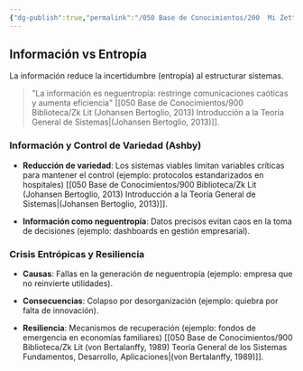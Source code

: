 ```yaml
---
{"dg-publish":true,"permalink":"/050 Base de Conocimientos/200  Mi Zettelkasten/100 Docencia/Org1/2025/Clase 12 Entropía y Neguentropía/Zk Entropía y Neguentropía (Información vs Entropía)/","tags":["digitalGarden"]}
---
```


## Información vs Entropía

La información reduce la incertidumbre (entropía) al estructurar sistemas.

> "La información es neguentropía: restringe comunicaciones caóticas y aumenta eficiencia" [[050 Base de Conocimientos/900 Biblioteca/Zk Lit (Johansen Bertoglio, 2013) Introducción a la Teoría General de Sistemas\|(Johansen Bertoglio, 2013)]].


### Información y Control de Variedad (Ashby)

- **Reducción de variedad**: Los sistemas viables limitan variables críticas para mantener el control (ejemplo: protocolos estandarizados en hospitales) [[050 Base de Conocimientos/900 Biblioteca/Zk Lit (Johansen Bertoglio, 2013) Introducción a la Teoría General de Sistemas\|(Johansen Bertoglio, 2013)]].
    
- **Información como neguentropía**: Datos precisos evitan caos en la toma de decisiones (ejemplo: dashboards en gestión empresarial).

### Crisis Entrópicas y Resiliencia

- **Causas**: Fallas en la generación de neguentropía (ejemplo: empresa que no reinvierte utilidades).
    
- **Consecuencias**: Colapso por desorganización (ejemplo: quiebra por falta de innovación).
    
- **Resiliencia**: Mecanismos de recuperación (ejemplo: fondos de emergencia en economías familiares) [[050 Base de Conocimientos/900 Biblioteca/Zk Lit (von Bertalanffy, 1989) Teoría General de los Sistemas Fundamentos, Desarrollo, Aplicaciones\|(von Bertalanffy, 1989)]].

